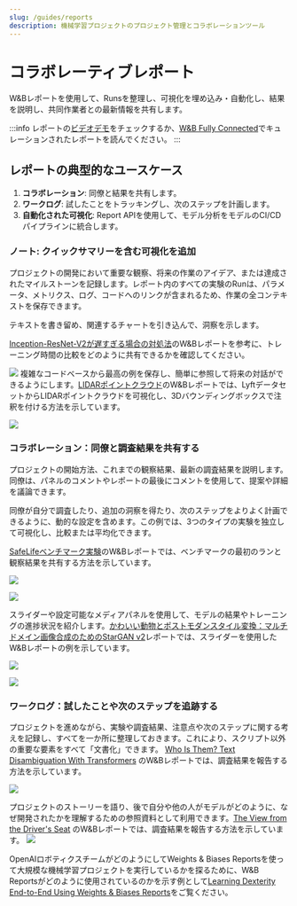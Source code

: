 ```yaml
---
slug: /guides/reports
description: 機械学習プロジェクトのプロジェクト管理とコラボレーションツール
---
```


# コラボレーティブレポート

W&Bレポートを使用して、Runsを整理し、可視化を埋め込み・自動化し、結果を説明し、共同作業者との最新情報を共有します。


:::info
レポートの[ビデオデモ](https://www.youtube.com/watch?v=2xeJIv\_K\_eI)をチェックするか、[W&B Fully Connected](http://wandb.me/fc)でキュレーションされたレポートを読んでください。
:::

<!-- {% embed url="https://www.youtube.com/watch?v=2xeJIv_K_eI" %} -->

## レポートの典型的なユースケース

1. **コラボレーション**: 同僚と結果を共有します。
2. **ワークログ**: 試したことをトラッキングし、次のステップを計画します。
3. **自動化された可視化**: Report APIを使用して、モデル分析をモデルのCI/CDパイプラインに統合します。

### ノート: クイックサマリーを含む可視化を追加

プロジェクトの開発において重要な観察、将来の作業のアイデア、または達成されたマイルストーンを記録します。レポート内のすべての実験のRunは、パラメータ、メトリクス、ログ、コードへのリンクが含まれるため、作業の全コンテキストを保存できます。

テキストを書き留め、関連するチャートを引き込んで、洞察を示します。

[Inception-ResNet-V2が遅すぎる場合の対処法](https://wandb.ai/stacey/estuary/reports/When-Inception-ResNet-V2-is-too-slow--Vmlldzo3MDcxMA)のW&Bレポートを参考に、トレーニング時間の比較をどのように共有できるかを確認してください。

![](/images/reports/notes_add_quick_summary.png)
複雑なコードベースから最高の例を保存し、簡単に参照して将来の対話ができるようにします。[LIDARポイントクラウド](https://wandb.ai/stacey/lyft/reports/LIDAR-Point-Clouds-of-Driving-Scenes--Vmlldzo2MzA5Mg)のW&Bレポートでは、LyftデータセットからLIDARポイントクラウドを可視化し、3Dバウンディングボックスで注釈を付ける方法を示しています。

![](/images/reports/notes_add_quick_summary_save_best_examples.png)

### コラボレーション：同僚と調査結果を共有する

プロジェクトの開始方法、これまでの観察結果、最新の調査結果を説明します。同僚は、パネルのコメントやレポートの最後にコメントを使用して、提案や詳細を議論できます。

同僚が自分で調査したり、追加の洞察を得たり、次のステップをよりよく計画できるように、動的な設定を含めます。この例では、3つのタイプの実験を独立して可視化し、比較または平均化できます。

[SafeLifeベンチマーク実験](https://wandb.ai/stacey/saferlife/reports/SafeLife-Benchmark-Experiments--Vmlldzo0NjE4MzM)のW&Bレポートでは、ベンチマークの最初のランと観察結果を共有する方法を示しています。

![](/images/reports/intro_collaborate1.png)

![](/images/reports/intro_collaborate2.png)

スライダーや設定可能なメディアパネルを使用して、モデルの結果やトレーニングの進捗状況を紹介します。[かわいい動物とポストモダンスタイル変換：マルチドメイン画像合成のためのStarGAN v2](https://wandb.ai/stacey/stargan/reports/Cute-Animals-and-Post-Modern-Style-Transfer-StarGAN-v2-for-Multi-Domain-Image-Synthesis---VmlldzoxNzcwODQ)レポートでは、スライダーを使用したW&Bレポートの例を示しています。

![](/images/reports/intro_collaborate3.png)

![](/images/reports/intro_collaborate4.png)

### ワークログ：試したことや次のステップを追跡する

プロジェクトを進めながら、実験や調査結果、注意点や次のステップに関する考えを記録し、すべてを一か所に整理しておきます。これにより、スクリプト以外の重要な要素をすべて「文書化」できます。 [Who Is Them? Text Disambiguation With Transformers](https://wandb.ai/stacey/winograd/reports/Who-is-Them-Text-Disambiguation-with-Transformers--VmlldzoxMDU1NTc) のW&Bレポートでは、調査結果を報告する方法を示しています。

![](/images/reports/intro_work_log_1.png)

プロジェクトのストーリーを語り、後で自分や他の人がモデルがどのように、なぜ開発されたかを理解するための参照資料として利用できます。[The View from the Driver's Seat](https://wandb.ai/stacey/deep-drive/reports/The-View-from-the-Driver-s-Seat--Vmlldzo1MTg5NQ) のW&Bレポートでは、調査結果を報告する方法を示しています。
![](/images/reports/intro_work_log_2.png)

OpenAIロボティクスチームがどのようにしてWeights & Biases Reportsを使って大規模な機械学習プロジェクトを実行しているかを探るために、W&B Reportsがどのように使用されているのかを示す例として[Learning Dexterity End-to-End Using Weights & Biases Reports](https://bit.ly/wandb-learning-dexterity)をご覧ください。

<!-- W&Bで[実験](../../quickstart.md)を行ったら、レポートで簡単に結果を可視化できます。以下にクイックオーバービデオをご紹介します。 -->

<!-- {% embed url="https://www.youtube.com/watch?v=o2dOSIDDr1w" %} -->